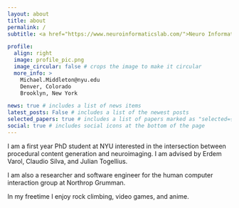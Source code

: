 ```yaml
---
layout: about
title: about
permalink: /
subtitle: <a href="https://www.neuroinformaticslab.com/">Neuro Informatics Lab</a> | <a href="https://vida.engineering.nyu.edu/">VIDA Lab</a> | <a href="https://game.engineering.nyu.edu/">Game Inovation Lab</a>

profile:
  align: right
  image: profile_pic.png
  image_circular: false # crops the image to make it circular
  more_info: >
    Michael.Middleton@nyu.edu
    Denver, Colorado
    Brooklyn, New York

news: true # includes a list of news items
latest_posts: False # includes a list of the newest posts
selected_papers: true # includes a list of papers marked as "selected={true}"
social: true # includes social icons at the bottom of the page
---
```


I am a first year PhD student at NYU interested in the intersection between procedural content generation and neuroimaging. I am advised by Erdem Varol, Claudio Silva, and Julian Togellius.

I am also a researcher and software engineer for the human computer interaction group at Northrop Grumman.

In my freetime I enjoy rock climbing, video games, and anime.
